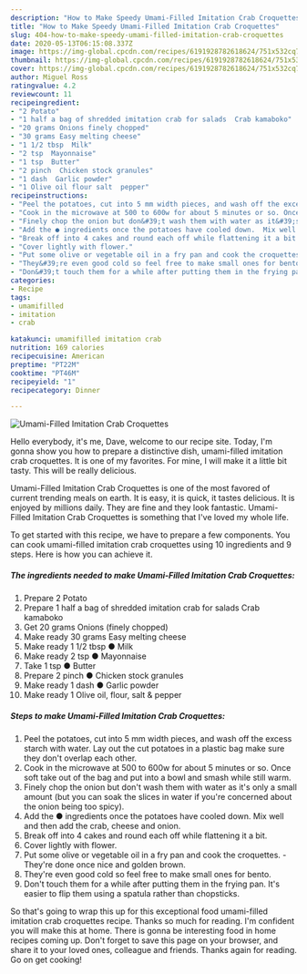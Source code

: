 ```yaml
---
description: "How to Make Speedy Umami-Filled Imitation Crab Croquettes"
title: "How to Make Speedy Umami-Filled Imitation Crab Croquettes"
slug: 404-how-to-make-speedy-umami-filled-imitation-crab-croquettes
date: 2020-05-13T06:15:08.337Z
image: https://img-global.cpcdn.com/recipes/6191928782618624/751x532cq70/umami-filled-imitation-crab-croquettes-recipe-main-photo.jpg
thumbnail: https://img-global.cpcdn.com/recipes/6191928782618624/751x532cq70/umami-filled-imitation-crab-croquettes-recipe-main-photo.jpg
cover: https://img-global.cpcdn.com/recipes/6191928782618624/751x532cq70/umami-filled-imitation-crab-croquettes-recipe-main-photo.jpg
author: Miguel Ross
ratingvalue: 4.2
reviewcount: 11
recipeingredient:
- "2 Potato"
- "1 half a bag of shredded imitation crab for salads  Crab kamaboko"
- "20 grams Onions finely chopped"
- "30 grams Easy melting cheese"
- "1 1/2 tbsp  Milk"
- "2 tsp  Mayonnaise"
- "1 tsp  Butter"
- "2 pinch  Chicken stock granules"
- "1 dash  Garlic powder"
- "1 Olive oil flour salt  pepper"
recipeinstructions:
- "Peel the potatoes, cut into 5 mm width pieces, and wash off the excess starch with water. Lay out the cut potatoes in a plastic bag make sure they don&#39;t overlap each other."
- "Cook in the microwave at 500 to 600w for about 5 minutes or so. Once soft take out of the bag and put into a bowl and smash while still warm."
- "Finely chop the onion but don&#39;t wash them with water as it&#39;s only a small amount (but you can soak the slices in water if you&#39;re concerned about the onion being too spicy)."
- "Add the ● ingredients once the potatoes have cooled down.  Mix well and then add the crab, cheese and onion."
- "Break off into 4 cakes and round each off while flattening it a bit."
- "Cover lightly with flower."
- "Put some olive or vegetable oil in a fry pan and cook the croquettes.  They&#39;re done once nice and golden brown."
- "They&#39;re even good cold so feel free to make small ones for bento."
- "Don&#39;t touch them for a while after putting them in the frying pan. It&#39;s easier to flip them using a spatula rather than chopsticks."
categories:
- Recipe
tags:
- umamifilled
- imitation
- crab

katakunci: umamifilled imitation crab 
nutrition: 169 calories
recipecuisine: American
preptime: "PT22M"
cooktime: "PT46M"
recipeyield: "1"
recipecategory: Dinner

---
```



![Umami-Filled Imitation Crab Croquettes](https://img-global.cpcdn.com/recipes/6191928782618624/751x532cq70/umami-filled-imitation-crab-croquettes-recipe-main-photo.jpg)

Hello everybody, it's me, Dave, welcome to our recipe site. Today, I'm gonna show you how to prepare a distinctive dish, umami-filled imitation crab croquettes. It is one of my favorites. For mine, I will make it a little bit tasty. This will be really delicious.



Umami-Filled Imitation Crab Croquettes is one of the most favored of current trending meals on earth. It is easy, it is quick, it tastes delicious. It is enjoyed by millions daily. They are fine and they look fantastic. Umami-Filled Imitation Crab Croquettes is something that I've loved my whole life.


To get started with this recipe, we have to prepare a few components. You can cook umami-filled imitation crab croquettes using 10 ingredients and 9 steps. Here is how you can achieve it.

<!--inarticleads1-->

##### The ingredients needed to make Umami-Filled Imitation Crab Croquettes:

1. Prepare 2 Potato
1. Prepare 1 half a bag of shredded imitation crab for salads  Crab kamaboko
1. Get 20 grams Onions (finely chopped)
1. Make ready 30 grams Easy melting cheese
1. Make ready 1 1/2 tbsp ● Milk
1. Make ready 2 tsp ● Mayonnaise
1. Take 1 tsp ● Butter
1. Prepare 2 pinch ● Chicken stock granules
1. Make ready 1 dash ● Garlic powder
1. Make ready 1 Olive oil, flour, salt &amp; pepper




<!--inarticleads2-->

##### Steps to make Umami-Filled Imitation Crab Croquettes:

1. Peel the potatoes, cut into 5 mm width pieces, and wash off the excess starch with water. Lay out the cut potatoes in a plastic bag make sure they don&#39;t overlap each other.
1. Cook in the microwave at 500 to 600w for about 5 minutes or so. Once soft take out of the bag and put into a bowl and smash while still warm.
1. Finely chop the onion but don&#39;t wash them with water as it&#39;s only a small amount (but you can soak the slices in water if you&#39;re concerned about the onion being too spicy).
1. Add the ● ingredients once the potatoes have cooled down.  Mix well and then add the crab, cheese and onion.
1. Break off into 4 cakes and round each off while flattening it a bit.
1. Cover lightly with flower.
1. Put some olive or vegetable oil in a fry pan and cook the croquettes. -  They&#39;re done once nice and golden brown.
1. They&#39;re even good cold so feel free to make small ones for bento.
1. Don&#39;t touch them for a while after putting them in the frying pan. It&#39;s easier to flip them using a spatula rather than chopsticks.




So that's going to wrap this up for this exceptional food umami-filled imitation crab croquettes recipe. Thanks so much for reading. I'm confident you will make this at home. There is gonna be interesting food in home recipes coming up. Don't forget to save this page on your browser, and share it to your loved ones, colleague and friends. Thanks again for reading. Go on get cooking!
